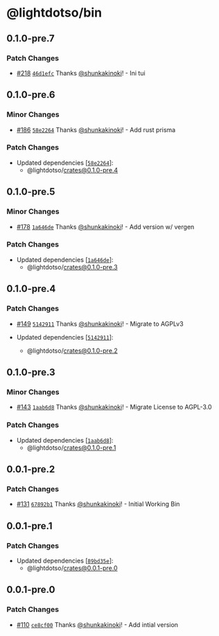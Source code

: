 # @lightdotso/bin

## 0.1.0-pre.7

### Patch Changes

- [#218](https://github.com/LightDotSo/LightDotSo/pull/218) [`46d1efc`](https://github.com/LightDotSo/LightDotSo/commit/46d1efc7257fd365289d1da9580d99855b4c7287) Thanks [@shunkakinoki](https://github.com/shunkakinoki)! - Ini tui

## 0.1.0-pre.6

### Minor Changes

- [#186](https://github.com/LightDotSo/LightDotSo/pull/186) [`58e2264`](https://github.com/LightDotSo/LightDotSo/commit/58e2264e5866f53e14da8da434ce1140abe72597) Thanks [@shunkakinoki](https://github.com/shunkakinoki)! - Add rust prisma

### Patch Changes

- Updated dependencies [[`58e2264`](https://github.com/LightDotSo/LightDotSo/commit/58e2264e5866f53e14da8da434ce1140abe72597)]:
  - @lightdotso/crates@0.1.0-pre.4

## 0.1.0-pre.5

### Minor Changes

- [#178](https://github.com/LightDotSo/LightDotSo/pull/178) [`1a646de`](https://github.com/LightDotSo/LightDotSo/commit/1a646de5aaab926dd60c96659b70e05020aaf339) Thanks [@shunkakinoki](https://github.com/shunkakinoki)! - Add version w/ vergen

### Patch Changes

- Updated dependencies [[`1a646de`](https://github.com/LightDotSo/LightDotSo/commit/1a646de5aaab926dd60c96659b70e05020aaf339)]:
  - @lightdotso/crates@0.1.0-pre.3

## 0.1.0-pre.4

### Patch Changes

- [#149](https://github.com/LightDotSo/LightDotSo/pull/149) [`5142911`](https://github.com/LightDotSo/LightDotSo/commit/51429114636eff5d0a0553af96dc2d0f5120a702) Thanks [@shunkakinoki](https://github.com/shunkakinoki)! - Migrate to AGPLv3

- Updated dependencies [[`5142911`](https://github.com/LightDotSo/LightDotSo/commit/51429114636eff5d0a0553af96dc2d0f5120a702)]:
  - @lightdotso/crates@0.1.0-pre.2

## 0.1.0-pre.3

### Minor Changes

- [#143](https://github.com/LightDotSo/LightDotSo/pull/143) [`1aab6d8`](https://github.com/LightDotSo/LightDotSo/commit/1aab6d87fc1d2c5ebf274c14c1ac0e386b54b7a1) Thanks [@shunkakinoki](https://github.com/shunkakinoki)! - Migrate License to AGPL-3.0

### Patch Changes

- Updated dependencies [[`1aab6d8`](https://github.com/LightDotSo/LightDotSo/commit/1aab6d87fc1d2c5ebf274c14c1ac0e386b54b7a1)]:
  - @lightdotso/crates@0.1.0-pre.1

## 0.0.1-pre.2

### Patch Changes

- [#131](https://github.com/LightDotSo/LightDotSo/pull/131) [`67892b1`](https://github.com/LightDotSo/LightDotSo/commit/67892b116f492f46c94e210fb28ac35ef85adc5e) Thanks [@shunkakinoki](https://github.com/shunkakinoki)! - Initial Working Bin

## 0.0.1-pre.1

### Patch Changes

- Updated dependencies [[`89bd35e`](https://github.com/LightDotSo/LightDotSo/commit/89bd35e0bf82e0fcb89ad0e235963d8efc7a8109)]:
  - @lightdotso/crates@0.0.1-pre.0

## 0.0.1-pre.0

### Patch Changes

- [#110](https://github.com/LightDotSo/LightDotSo/pull/110) [`ce8cf00`](https://github.com/LightDotSo/LightDotSo/commit/ce8cf0028b3ec569c9cdfc2185d33607060f1923) Thanks [@shunkakinoki](https://github.com/shunkakinoki)! - Add intial version

